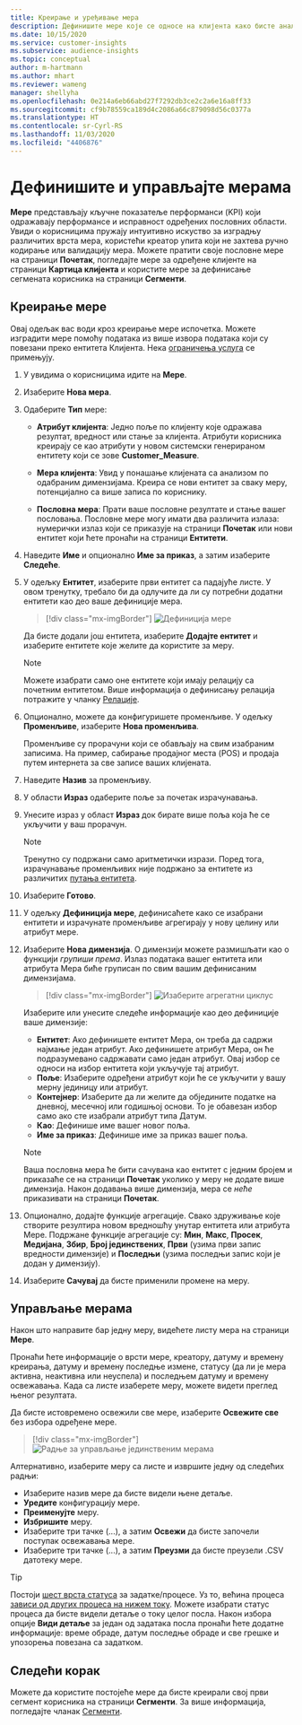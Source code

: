 ```yaml
---
title: Креирање и уређивање мера
description: Дефинишите мере које се односе на клијента како бисте анализирали и одражавали перформансе одређених области пословања.
ms.date: 10/15/2020
ms.service: customer-insights
ms.subservice: audience-insights
ms.topic: conceptual
author: m-hartmann
ms.author: mhart
ms.reviewer: wameng
manager: shellyha
ms.openlocfilehash: 0e214a6eb66abd27f7292db3ce2c2a6e16a8ff33
ms.sourcegitcommit: cf9b78559ca189d4c2086a66c879098d56c0377a
ms.translationtype: HT
ms.contentlocale: sr-Cyrl-RS
ms.lasthandoff: 11/03/2020
ms.locfileid: "4406876"
---
```

# <a name="define-and-manage-measures"></a>Дефинишите и управљајте мерама

**Мере** представљају кључне показатеље перформанси (KPI) који одражавају перформансе и исправност одређених пословних области. Увиди о корисницима пружају интуитивно искуство за изградњу различитих врста мера, користећи креатор упита који не захтева ручно кодирање или валидацију мера. Можете пратити своје пословне мере на страници **Почетак**, погледајте мере за одређене клијенте на страници **Картица клијента** и користите мере за дефинисање сегмената корисника на страници **Сегменти**.

## <a name="create-a-measure"></a>Креирање мере

Овај одељак вас води кроз креирање мере испочетка. Можете изградити мере помоћу података из више извора података који су повезани преко ентитета Клијента. Нека [ограничења услуга](service-limits.md) се примењују.

1. У увидима о корисницима идите на **Мере**.

2. Изаберите **Нова мера**.

3. Одаберите **Тип** мере:

   - **Атрибут клијента**: Једно поље по клијенту које одражава резултат, вредност или стање за клијента. Атрибути корисника креирају се као атрибути у новом системски генерираном ентитету који се зове **Customer_Measure**.

   - **Мера клијента**: Увид у понашање клијената са анализом по одабраним димензијама. Креира се нови ентитет за сваку меру, потенцијално са више записа по кориснику.

   - **Пословна мера**: Прати ваше пословне резултате и стање вашег пословања. Пословне мере могу имати два различита излаза: нумерички излаз који се приказује на страници **Почетак** или нови ентитет који ћете пронаћи на страници **Ентитети**.

4. Наведите **Име** и опционално **Име за приказ**, а затим изаберите **Следеће**.

5. У одељку **Ентитет**, изаберите први ентитет са падајуће листе. У овом тренутку, требало би да одлучите да ли су потребни додатни ентитети као део ваше дефиниције мера.

   > [!div class="mx-imgBorder"]
   > ![Дефиниција мере](media/measure-definition.png "Дефиниција мере")

   Да бисте додали још ентитета, изаберите **Додајте ентитет** и изаберите ентитете које желите да користите за меру.

   > [!NOTE]
   > Можете изабрати само оне ентитете који имају релацију са почетним ентитетом. Више информација о дефинисању релација потражите у чланку [Релације](relationships.md).

6. Опционално, можете да конфигуришете променљиве. У одељку **Променљиве**, изаберите **Нова променљива**.

   Променљиве су прорачуни који се обављају на свим изабраним записима. На пример, сабирање продајног места (POS) и продаја путем интернета за све записе ваших клијената.

7. Наведите **Назив** за променљиву.

8. У области **Израз** одаберите поље за почетак израчунавања.

9. Унесите израз у област **Израз** док бирате више поља која ће се укључити у ваш прорачун.

   > [!NOTE]
   > Тренутно су подржани само аритметички изрази. Поред тога, израчунавање променљивих није подржано за ентитете из различитих [путања ентитета](relationships.md).

10. Изаберите **Готово**.

11. У одељку **Дефиниција мере**, дефинисаћете како се изабрани ентитети и израчунате променљиве агрегирају у нову целину или атрибут мере.

12. Изаберите **Нова димензија**. О димензији можете размишљати као о функцији *групиши према*. Излаз података вашег ентитета или атрибута Мера биће груписан по свим вашим дефинисаним димензијама.

    > [!div class="mx-imgBorder"]
    > ![Изаберите агрегатни циклус](media/measures-businessreport-measure-definition2.png "Изаберите агрегатни циклус")

    Изаберите или унесите следеће информације као део дефиниције ваше димензије:

    - **Ентитет**: Ако дефинишете ентитет Мера, он треба да садржи најмање један атрибут. Ако дефинишете атрибут Мера, он ће подразумевано садржавати само један атрибут. Овај избор се односи на избор ентитета који укључује тај атрибут.
    - **Поље**: Изаберите одређени атрибут који ће се укључити у вашу мерну јединицу или атрибут.
    - **Контејнер**: Изаберите да ли желите да обједините податке на дневној, месечној или годишњој основи. То је обавезан избор само ако сте изабрали атрибут типа Датум.
    - **Као**: Дефинише име вашег новог поља.
    - **Име за приказ**: Дефинише име за приказ вашег поља.

    > [!NOTE]
    > Ваша пословна мера ће бити сачувана као ентитет с једним бројем и приказаће се на страници **Почетак** уколико у меру не додате више димензија. Након додавања више димензија, мера се *неће* приказивати на страници **Почетак**.

13. Опционално, додајте функције агрегације. Свако здруживање које створите резултира новом вредношћу унутар ентитета или атрибута Мере. Подржане функције агрегације су: **Мин**, **Макс**, **Просек**, **Медијана**, **Збир**, **Број јединствених**, **Први** (узима први запис вредности димензије) и **Последњи** (узима последњи запис који је додан у димензију).

14. Изаберите **Сачувај** да бисте применили промене на меру.

## <a name="manage-your-measures"></a>Управљање мерама

Након што направите бар једну меру, видећете листу мера на страници **Мере**.

Пронаћи ћете информације о врсти мере, креатору, датуму и времену креирања, датуму и времену последње измене, статусу (да ли је мера активна, неактивна или неуспела) и последњем датуму и времену освежавања. Када са листе изаберете меру, можете видети преглед њеног резултата.

Да бисте истовремено освежили све мере, изаберите **Освежите све** без избора одређене мере.

> [!div class="mx-imgBorder"]
> ![Радње за управљање јединственим мерама](media/measure-actions.png "Радње за управљање јединственим мерама")

Алтернативно, изаберите меру са листе и извршите једну од следећих радњи:

- Изаберите назив мере да бисте видели њене детаље.
- **Уредите** конфигурацију мере.
- **Преименујте** меру.
- **Избришите** меру.
- Изаберите три тачке (...), а затим **Освежи** да бисте започели поступак освежавања мере.
- Изаберите три тачке (...), а затим **Преузми** да бисте преузели .CSV датотеку мере.

> [!TIP]
> Постоји [шест врста статуса](system.md#status-types) за задатке/процесе. Уз то, већина процеса [зависи од других процеса на нижем току](system.md#refresh-policies). Можете изабрати статус процеса да бисте видели детаље о току целог посла. Након избора опције **Види детаље** за један од задатака посла пронаћи ћете додатне информације: време обраде, датум последње обраде и све грешке и упозорења повезана са задатком.

## <a name="next-step"></a>Следећи корак

Можете да користите постојеће мере да бисте креирали свој први сегмент корисника на страници **Сегменти**. За више информација, погледајте чланак [Сегменти](segments.md).
